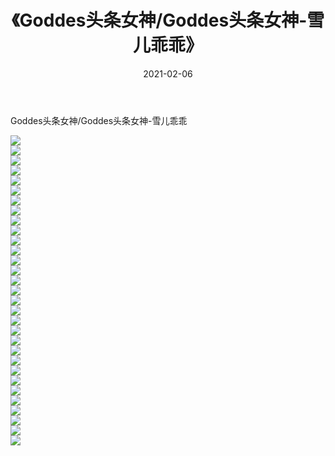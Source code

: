 ﻿---
layout: post
title:  《Goddes头条女神/Goddes头条女神-雪儿乖乖》
date:   2021-02-06
img: http://img.660000.xyz/Sharelink/网络美图/2021/Goddes头条女神/Goddes头条女神-雪儿乖乖/000.jpg
categories: [美女, 清纯, 唯美]
---

Goddes头条女神/Goddes头条女神-雪儿乖乖

 ![](http://img.660000.xyz/Sharelink/网络美图/2021/Goddes头条女神/Goddes头条女神-雪儿乖乖/001.jpg) <br>![](http://img.660000.xyz/Sharelink/网络美图/2021/Goddes头条女神/Goddes头条女神-雪儿乖乖/002.jpg) <br>![](http://img.660000.xyz/Sharelink/网络美图/2021/Goddes头条女神/Goddes头条女神-雪儿乖乖/003.jpg) <br>![](http://img.660000.xyz/Sharelink/网络美图/2021/Goddes头条女神/Goddes头条女神-雪儿乖乖/004.jpg) <br>![](http://img.660000.xyz/Sharelink/网络美图/2021/Goddes头条女神/Goddes头条女神-雪儿乖乖/005.jpg) <br>![](http://img.660000.xyz/Sharelink/网络美图/2021/Goddes头条女神/Goddes头条女神-雪儿乖乖/006.jpg) <br>![](http://img.660000.xyz/Sharelink/网络美图/2021/Goddes头条女神/Goddes头条女神-雪儿乖乖/007.jpg) <br>![](http://img.660000.xyz/Sharelink/网络美图/2021/Goddes头条女神/Goddes头条女神-雪儿乖乖/008.jpg) <br>![](http://img.660000.xyz/Sharelink/网络美图/2021/Goddes头条女神/Goddes头条女神-雪儿乖乖/009.jpg) <br>![](http://img.660000.xyz/Sharelink/网络美图/2021/Goddes头条女神/Goddes头条女神-雪儿乖乖/010.jpg) <br>![](http://img.660000.xyz/Sharelink/网络美图/2021/Goddes头条女神/Goddes头条女神-雪儿乖乖/011.jpg) <br>![](http://img.660000.xyz/Sharelink/网络美图/2021/Goddes头条女神/Goddes头条女神-雪儿乖乖/012.jpg) <br>![](http://img.660000.xyz/Sharelink/网络美图/2021/Goddes头条女神/Goddes头条女神-雪儿乖乖/013.jpg) <br>![](http://img.660000.xyz/Sharelink/网络美图/2021/Goddes头条女神/Goddes头条女神-雪儿乖乖/014.jpg) <br>![](http://img.660000.xyz/Sharelink/网络美图/2021/Goddes头条女神/Goddes头条女神-雪儿乖乖/015.jpg) <br>![](http://img.660000.xyz/Sharelink/网络美图/2021/Goddes头条女神/Goddes头条女神-雪儿乖乖/016.jpg) <br>![](http://img.660000.xyz/Sharelink/网络美图/2021/Goddes头条女神/Goddes头条女神-雪儿乖乖/017.jpg) <br>![](http://img.660000.xyz/Sharelink/网络美图/2021/Goddes头条女神/Goddes头条女神-雪儿乖乖/018.jpg) <br>![](http://img.660000.xyz/Sharelink/网络美图/2021/Goddes头条女神/Goddes头条女神-雪儿乖乖/019.jpg) <br>![](http://img.660000.xyz/Sharelink/网络美图/2021/Goddes头条女神/Goddes头条女神-雪儿乖乖/020.jpg) <br>![](http://img.660000.xyz/Sharelink/网络美图/2021/Goddes头条女神/Goddes头条女神-雪儿乖乖/021.jpg) <br>![](http://img.660000.xyz/Sharelink/网络美图/2021/Goddes头条女神/Goddes头条女神-雪儿乖乖/022.jpg) <br>![](http://img.660000.xyz/Sharelink/网络美图/2021/Goddes头条女神/Goddes头条女神-雪儿乖乖/023.jpg) <br>![](http://img.660000.xyz/Sharelink/网络美图/2021/Goddes头条女神/Goddes头条女神-雪儿乖乖/024.jpg) <br>![](http://img.660000.xyz/Sharelink/网络美图/2021/Goddes头条女神/Goddes头条女神-雪儿乖乖/025.jpg) <br>![](http://img.660000.xyz/Sharelink/网络美图/2021/Goddes头条女神/Goddes头条女神-雪儿乖乖/026.jpg) <br>![](http://img.660000.xyz/Sharelink/网络美图/2021/Goddes头条女神/Goddes头条女神-雪儿乖乖/027.jpg) <br>![](http://img.660000.xyz/Sharelink/网络美图/2021/Goddes头条女神/Goddes头条女神-雪儿乖乖/028.jpg) <br>![](http://img.660000.xyz/Sharelink/网络美图/2021/Goddes头条女神/Goddes头条女神-雪儿乖乖/029.jpg) <br>![](http://img.660000.xyz/Sharelink/网络美图/2021/Goddes头条女神/Goddes头条女神-雪儿乖乖/030.jpg) <br>![](http://img.660000.xyz/Sharelink/网络美图/2021/Goddes头条女神/Goddes头条女神-雪儿乖乖/031.jpg) <br>